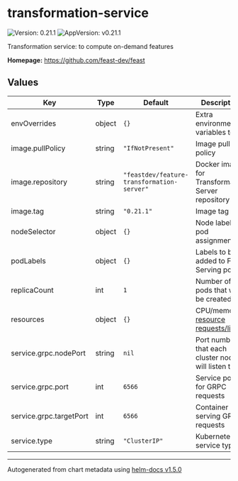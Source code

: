 # transformation-service

![Version: 0.21.1](https://img.shields.io/badge/Version-0.21.1-informational?style=flat-square) ![AppVersion: v0.21.1](https://img.shields.io/badge/AppVersion-v0.21.1-informational?style=flat-square)

Transformation service: to compute on-demand features

**Homepage:** <https://github.com/feast-dev/feast>

## Values

| Key | Type | Default                                    | Description |
|-----|------|--------------------------------------------|-------------|
| envOverrides | object | `{}`                                       | Extra environment variables to set |
| image.pullPolicy | string | `"IfNotPresent"`                           | Image pull policy |
| image.repository | string | `"feastdev/feature-transformation-server"` | Docker image for Transformation Server repository |
| image.tag | string | `"0.21.1"`                                 | Image tag |
| nodeSelector | object | `{}`                                       | Node labels for pod assignment |
| podLabels | object | `{}`                                       | Labels to be added to Feast Serving pods |
| replicaCount | int | `1`                                        | Number of pods that will be created |
| resources | object | `{}`                                       | CPU/memory [resource requests/limit](https://kubernetes.io/docs/concepts/configuration/manage-compute-resources-container/#resource-requests-and-limits-of-pod-and-container) |
| service.grpc.nodePort | string | `nil`                                      | Port number that each cluster node will listen to |
| service.grpc.port | int | `6566`                                     | Service port for GRPC requests |
| service.grpc.targetPort | int | `6566`                                     | Container port serving GRPC requests |
| service.type | string | `"ClusterIP"`                              | Kubernetes service type |

----------------------------------------------
Autogenerated from chart metadata using [helm-docs v1.5.0](https://github.com/norwoodj/helm-docs/releases/v1.5.0)
